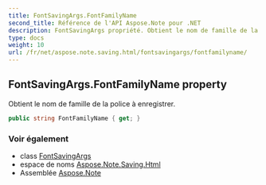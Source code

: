 ```yaml
---
title: FontSavingArgs.FontFamilyName
second_title: Référence de l'API Aspose.Note pour .NET
description: FontSavingArgs propriété. Obtient le nom de famille de la police à enregistrer.
type: docs
weight: 10
url: /fr/net/aspose.note.saving.html/fontsavingargs/fontfamilyname/
---
```

## FontSavingArgs.FontFamilyName property

Obtient le nom de famille de la police à enregistrer.

```csharp
public string FontFamilyName { get; }
```

### Voir également

* class [FontSavingArgs](../)
* espace de noms [Aspose.Note.Saving.Html](../../fontsavingargs/)
* Assemblée [Aspose.Note](../../../)


